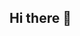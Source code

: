 ## Hi there 👋

<!--
**Amireshhhh/Amireshhhh** is a ✨ _special_ ✨ repository because its `README.md` (this file) appears on your GitHub profile.

Here are some ideas to get you started:

- 🔭 I’m a PhD candidate in Applied Mathematics, a data scientist, and a problem solver.
- 🌱 I’m currently learning ...
- 👯 I’m looking to collaborate on ...
- 🤔 I’m looking for help with ...
- 💬 Ask me about ...
- 📫 How to reach me: aeshraghi@hawk.iit.edu or find me on LinkedIn!
- 😄 Pronouns: ...
- ⚡ Fun fact: ...
-->
